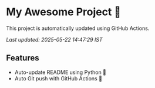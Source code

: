 # My Awesome Project 🚀

This project is automatically updated using GitHub Actions.

_Last updated: 2025-05-22 14:47:29 IST_

## Features
- Auto-update README using Python 🐍
- Auto Git push with GitHub Actions 🤖

